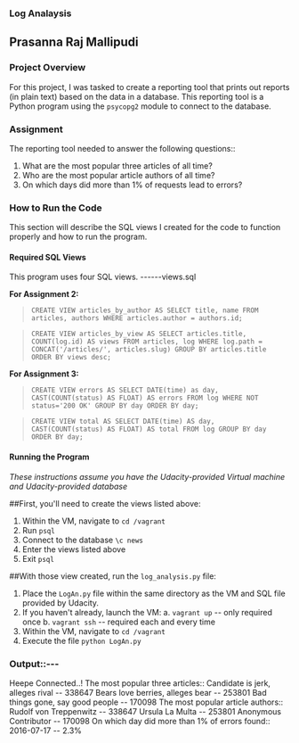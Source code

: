 ### Log Analaysis

## Prasanna Raj Mallipudi

### Project Overview

For this project, I was tasked to create a reporting tool that prints out reports (in plain text) based on the data in a database. 
This reporting tool is a Python program using the `psycopg2` module to connect to the database.

### Assignment
The reporting tool needed to answer the following questions::
1. What are the most popular three articles of all time?
2. Who are the most popular article authors of all time?
3. On which days did more than 1% of requests lead to errors?

### How to Run the Code
This section will describe the SQL views I created for the code to function properly and how to run the program.

#### Required SQL Views
This program uses four SQL views.
------views.sql

**For Assignment 2:**

> `CREATE VIEW articles_by_author AS
SELECT title, name
FROM articles, authors
WHERE articles.author = authors.id;`

> `CREATE VIEW articles_by_view AS
SELECT articles.title, COUNT(log.id) AS views
FROM articles, log
WHERE log.path = CONCAT('/articles/', articles.slug)
GROUP BY articles.title
ORDER BY views desc;`

**For Assignment 3:**

>`CREATE VIEW errors AS
SELECT DATE(time) as day, CAST(COUNT(status) AS FLOAT) AS errors
FROM log
WHERE NOT status='200 OK'
GROUP BY day
ORDER BY day;`

>`CREATE VIEW total AS
SELECT DATE(time) AS day, CAST(COUNT(status) AS FLOAT) AS total
FROM log
GROUP BY day
ORDER BY day;`

#### Running the Program

*These instructions assume you have the Udacity-provided Virtual machine and Udacity-provided database*

##First, you'll need to create the views listed above:
1. Within the VM, navigate to `cd /vagrant`
2. Run `psql`
3. Connect to the database `\c news`
4. Enter the views listed above
5. Exit `psql`

##With those view created, run the `log_analysis.py` file:
1. Place the `LogAn.py` file within the same directory as the VM and SQL file provided by Udacity.
2. If you haven't already, launch the VM:
	a. `vagrant up` -- only required once
	b. `vagrant ssh` -- required each and every time
3. Within the VM, navigate to `cd /vagrant`
4. Execute the file `python LogAn.py`
### Output::---

Heepe Connected..!
The most popular three articles::
Candidate is jerk, alleges rival -- 338647
Bears love berries, alleges bear -- 253801
Bad things gone, say good people -- 170098
The most popular article authors::
Rudolf von Treppenwitz -- 338647
Ursula La Multa -- 253801
Anonymous Contributor -- 170098
On which day did more than 1%  of errors found::
2016-07-17 -- 2.3%